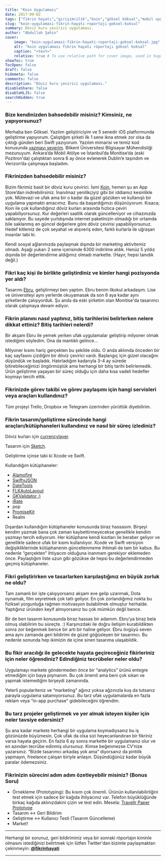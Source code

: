 ```yaml
---
title: "Koin Uygulaması"
date: 2017-09-02
tags: ["fikrin hayatı","girişimcilik","koin","göksel köksal","mobil uygulama"]
slug: "koin-uygulamasi-fikrin-hayati-roportaji-goksel-koksal"
summary: Döviz kuru çevirici uygulaması.
author: "Abdullah Şahin"
cover:
    image: "koin-uygulamasi-fikrin-hayati-roportaji-goksel-koksal.jpg"
    alt: "koin uygulaması fikrin hayatı röportajı göksel koksal"
    caption: "<text>"
    relative: true # To use relative path for cover image, used in hugo Page-bundles
showToc: true
TocOpen: false
draft: false
hidemeta: false
comments: false
description: "Döviz kuru çevirici uygulaması."
disableShare: false
disableHLJS: false
searchHidden: true
---
```


### Bize kendinizden bahsedebilir misiniz? Kimsiniz, ne yapıyorsunuz?

Merhaba ben Göksel. Yazılım geliştiriciyim ve 5 senedir iOS platformunda geliştirme yapıyorum. Çalıştığım şirketi ilk 1 sene ikna etmek zor olsa da çıktığı günden beri Swift yazıyorum. Yazılım mimarisi ve temiz kod konusunda [yazmayı severim](https://medium.com/@gokselkoksal). Bilkent Üniversitesi Bilgisayar Mühendisliği mezunuyum. Ankara’da Mobil Atölye ve İstanbul’da Monitise’da (eski Pozitron'da) çalıştıktan sonra 6 ay önce evlenerek Dublin’e taşındım ve Verizon’da çalışmaya başladım.

### Fikrinizden bahsedebilir misiniz?

Bizim fikrimiz basit bir döviz kuru çevirici. İsmi [Koin](https://itunes.apple.com/us/app/koin-simple-currency-converter/id1057039641), hemen şu an App Store’dan indirebilirsiniz. İnanılmaz yenilikçiyiz gibi bir iddiamız kesinlikle yok. Mütevazi ve ufak ama bir o kadar da güzel gözüken ve kullanışlı bir uygulama yapmaktı amacımız. Bunu da başardığımızı düşünüyorum. Kısaca; Koin ile çok kullandığınız döviz kurları arasında hızlıca çeviri yapabiliyorsunuz. Kur değerleri saatlik olarak güncelleniyor ve cihazınızda saklanıyor. Bu sayede yurtdışında internet paketinizin olmadığı bir ortamda bile saklanmış en güncel değerlere göre döviz çevirisi yapabiliyorsunuz. Hedef kitlemiz de çok seyahat ve alışveriş eden, farklı kurlarla ile uğraşan insanlar tabi ki.

Kendi sosyal ağlarımızda paylaşmak dışında bir marketing aktivitemiz olmadı. Aşağı yukarı 2 sene içerisinde 6300 indirilme aldık. Henüz 5 yıldız dışında bir değerlendirme aldığımız olmadı markette. (Hayır, hepsi tanıdık değil.)

### Fikri kaç kişi ile birlikte geliştirdiniz ve kimler hangi pozisyonda yer aldı?

Tasarımı [Ebru](https://dribbble.com/ebruhu), geliştirmeyi ben yaptım. Ebru benim ilkokul arkadaşım. Lise ve üniversiteyi aynı yerlerde okuyamasak da son 6 aya kadar aynı şirketlerde çalışıyorduk. Şu anda da eski şirketim olan Monitise'da tasarımcı olarak çalışmaya devam ediyor.

### Fikrin planını nasıl yaptınız, bitiş tarihlerini belirlerken nelere dikkat ettiniz? Bitiş tarihleri nelerdi?

Bir akşam Ebru ile yemek yerken ufak uygulamalar geliştirip milyoner olmak istediğimi söyledim. Ona da mantıklı gelince…

Milyoner kısmı hariç gerçekten bu şekilde oldu. O anda aklımda önceden bir kaç sayfasını çizdiğim bir döviz çevirici vardı. Başlangıç için güzel olacağını düşündük ve başladık. Hatırladığım kadarıyla 3-4 ay sürede bitirebileceğimizi öngörmüştük ama herhangi bir bitiş tarihi belirlemedik. Ürün geliştirme yaşayan bir süreç olduğu için daha kısa vadeli hedefler koymayı tercih ettik.

### Fikrinizde görev takibi ve görev paylaşımı için hangi servisleri veya araçları kullandınız?

Tüm projeyi Trello, Dropbox ve Telegram üzerinden yürüttük diyebilirim.

### Fikrin tasarım/geliştirme sürecinde hangi araçları/kütüphaneleri kullandınız ve nasıl bir süreç izlediniz?

Döviz kurları için [currencylayer](http://www.currencylayer.com).

Tasarım için [Sketch](https://www.sketchapp.com/).

Geliştirme içinse tabi ki Xcode ve Swift.

Kullandığım kütüphaneler:
* [Alamofire](https://github.com/Alamofire/Alamofire)
* [SwiftyJSON](https://github.com/SwiftyJSON/SwiftyJSON)
* [DateTools](https://github.com/MatthewYork/DateTools)
* [FLKAutoLayout](https://github.com/floriankugler/FLKAutoLayout)
* [GKValidator :)](https://github.com/gokselkoksal/GKValidator)
* [iRate](https://github.com/nicklockwood/iRate)
* pop
* [PromiseKit](https://github.com/mxcl/PromiseKit)
* Realm

Dışardan kullandığım kütüphaneler konusunda biraz hassasım. Birşeyi kendim yazmak bana çok zaman kaybettirmeyecekse genellikle kendim yazmayı tercih ediyorum. Her kütüphane kendi kısıtları ile beraber geliyor ve genellikle sadece ufak bir kısmı kullanılıyor. Xcode ve Swift versiyon değişikliklerinde kütüphanenin güncellenmeme ihtimali de tam bir kabus. Bu nedenle “gerçekten” ihtiyacım olduğuna inanmam gerekiyor eklemeden önce. Paylaştığım liste uzun gibi gözükse de hepsi bu değerlendirmeden geçmiş kütüphaneler.

### Fikri geliştirirken ve tasarlarken karşılaştığınız en büyük zorluk ne oldu?

Tam zamanlı bir işte çalışıyorsanız akşam eve gelip uzanmak, Dota oynamak, film seyretmek çok tatlı geliyor. En çok zorlandığımız nokta bu fiziksel yorgunluğa rağmen motivasyon bulabilmek olmuştur herhalde. Yaptığınız üründen keyif almıyorsanız bu çok mümkün değil bence.

Bir de ben tasarım konusunda biraz hassas bir adamım. Ebru’ya biraz bela olmuş olabilirim bu süreçte. :) Karşınızdaki ile doğru iletişim kurabildikten sonra zor beğenmek bence bir artı bir haline geliyor. Ebru övgüyü seven ama aynı zamanda geri bildirimi de güzel göğüsleyen bir tasarımcı. Bu nedenle sonunda hep ikimizin de içine sinen tasarıma ulaşabildik.

### Bu fikir aracılığı ile gelecekte hayata geçireceğiniz fikirleriniz için neler öğrendiniz? Edindiğiniz tecrübeler neler oldu?

Uygulamayı markete göndermeden önce bir “analytics” ürünü entegre etmediğim için baya pişmanım. Bu çok önemli ama beni çok sıkan ve yapmak istemediğim birşeydi zamanında.

Yeterli populariteniz ve “marketing” ağınız yoksa ağzınızla kuş da tutsanız parayla uygulama satamıyorsunuz. Bu tarz ufak uygulamalarda en fazla reklam veya “in-app purchase” gidebileceğini öğrendim.

### Bu tarz projeler geliştirmek ve yer almak isteyen kişiler için neler tavsiye edersiniz?

Şu ana kadar markete herhangi bir uygulama koymadıysanız bu iş gözünüzde büyümesin. Çok ufak da olsa sizi heyecanlandıran bir fikriniz varsa hayata geçirin. En fazla 6 ay sonra markette bir uygulamanız olur ve en azından tecrübe edinmiş olursunuz. Kimse beğenmezse CV’nize yazarsınız. “Bizde tasarımcı arkadaş yok ama” diyorsanız da pintilik yapmayın, freelance çalışan biriyle anlaşın. Düşündüğünüz kadar büyük paralar ödemezsiniz.

### Fikrinizin sürecini adım adım özetleyebilir misiniz? (Bonus Soru)

* Örnekleme (Prototyping): Bu kısım çok önemli. Ürünün kullanılabilirliğini test etmek için sadece bir kağıda ihtiyacınız var. Telefon büyüklüğünde birkaç kağıda aklınızdakini çizin ve test edin. Mesela: [Travellr Paper Prototype](https://www.youtube.com/watch?v=_5FGeSQ7DBU)
* Tasarım <-> Geri Bildirim
* Geliştirme <-> Kullanıcı Testi (Tasarım Güncelleme)
* Market!

___
Herhangi bir sorunuz, geri bildiriminiz veya bir sonraki röportajın kiminle olmasını istediğinizi belirtmek için lütfen Twitter'dan bizimle paylaşmaktan çekinmeyin: **[@fikrinhayati](https://twitter.com/fikrinhayati)**
___